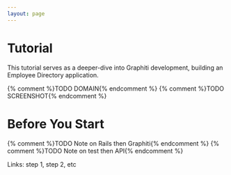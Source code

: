 ```yaml
---
layout: page
---
```


Tutorial
==========

This tutorial serves as a deeper-dive into Graphiti development,
building an Employee Directory application.

{% comment %}TODO DOMAIN{% endcomment %}
{% comment %}TODO SCREENSHOT{% endcomment %}

# Before You Start

{% comment %}TODO Note on Rails then Graphiti{% endcomment %}
{% comment %}TODO Note on test then API{% endcomment %}

Links: step 1, step 2, etc

